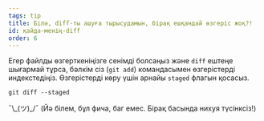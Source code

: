```yaml
---
tags: tip
title: Білә, diff-ты ашуға тырысудамын, бірақ ешқандай өзгеріс жоқ?!
id: қайда-менің-diff
order: 6
---
```


Егер файлды өзгерткеніңізге сенімді болсаңыз және `diff` ештеңе шығармай тұрса, бәлкім сіз (`git add`) командасымен өзгерістерді индекстедіңіз. Өзгерістерді көру үшін арнайы `staged` флагын қосасыз.

```git
git diff --staged
```

&macr;\\\_(ツ)\_/&macr; (Йә білем, бұл фича, баг емес. Бірақ басында нихуя түсінксіз!)
